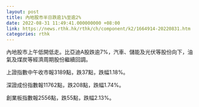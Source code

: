 ```yaml
---
layout: post
title: 內地股市半日跌逾1%至逾2%
date: 2022-08-31 11:49:41.000000000 +08:00
link: https://news.rthk.hk/rthk/ch/component/k2/1664914-20220831.htm
categories: rthk
---
```


內地股市上午低開低走。比亞迪A股跌逾7%，汽車、儲能及光伏等股份向下，油氣及煤炭等經濟周期股份繼續回調。

上證指數中午收市報3189點，跌37點，跌幅1.18%。

深證成份指數報11762點，跌208點，跌幅1.74%。

創業板指數報2556點，跌55點，跌幅2.13%。
